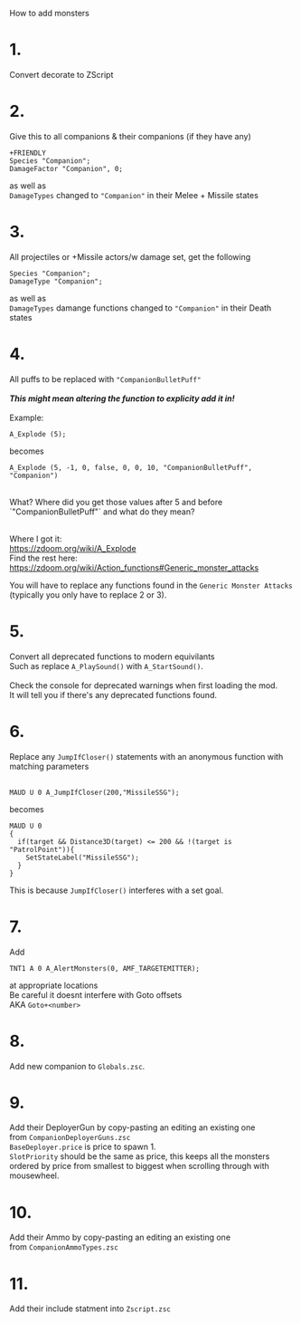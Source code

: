 How to add monsters

# 1.
Convert decorate to ZScript

# 2.
Give this to all companions & their companions (if they have any)
```
+FRIENDLY
Species "Companion";
DamageFactor "Companion", 0;
```
as well as<br>
`DamageTypes` changed to `"Companion"` in their Melee + Missile states

# 3.
All projectiles or +Missile actors/w damage set, get the following
```
Species "Companion";
DamageType "Companion";
```
as well as<br>
`DamageTypes` damange functions changed to `"Companion"` in their Death states

# 4.
All puffs to be replaced with `"CompanionBulletPuff"`<br>
<br>
_**This might mean altering the function to explicity add it in!**_<br><br>
Example:<br>
```
A_Explode (5);
```
becomes
```
A_Explode (5, -1, 0, false, 0, 0, 10, "CompanionBulletPuff", "Companion")
```
<br>
What? Where did you get those values after 5 and before `"CompanionBulletPuff"` and what do they mean?<br>
<br>

Where I got it:<br>
https://zdoom.org/wiki/A_Explode<br>
Find the rest here:<br>
https://zdoom.org/wiki/Action_functions#Generic_monster_attacks<br>

You will have to replace any functions found in the `Generic Monster Attacks`<br>
(typically you only have to replace 2 or 3).

# 5.
Convert all deprecated functions to modern equivilants<br>
Such as replace `A_PlaySound()` with `A_StartSound()`.<br>
<br>
Check the console for deprecated warnings when first loading the mod.<br>
It will tell you if there's any deprecated functions found.

# 6.
Replace any `JumpIfCloser()` statements with an anonymous function with<br>
matching parameters<br>
<br>

```
MAUD U 0 A_JumpIfCloser(200,"MissileSSG");
```
becomes<br>

```
MAUD U 0
{
  if(target && Distance3D(target) <= 200 && !(target is "PatrolPoint")){
    SetStateLabel("MissileSSG");
  }
}
```
This is because `JumpIfCloser()` interferes with a set goal.<br>

# 7.
Add<br>
```
TNT1 A 0 A_AlertMonsters(0, AMF_TARGETEMITTER);
```
at appropriate locations<br>
Be careful it doesnt interfere with Goto offsets<br>
AKA `Goto+<number>`

# 8.
Add new companion to `Globals.zsc`.<br>

# 9.
Add their DeployerGun by copy-pasting an editing an existing one<br>
from `CompanionDeployerGuns.zsc`<br>
`BaseDeployer.price` is price to spawn 1.<br>
`SlotPriority` should be the same as price, this keeps all the monsters ordered
by price from smallest to biggest when scrolling through with mousewheel.<br>

# 10.
Add their Ammo by copy-pasting an editing an existing one<br>
from `CompanionAmmoTypes.zsc`<br>

# 11.
Add their include statment into `Zscript.zsc`<br>